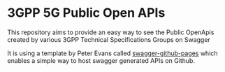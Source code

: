 # 3GPP 5G Public Open APIs

This repository aims to provide an easy way to see the Public OpenApis created by various 3GPP Technical Specifications Groups on Swagger

It is using a template by Peter Evans called [swagger-github-pages](https://github.com/peter-evans/swagger-github-pages) which enables a simple way to host swagger generated APIs on Github.
